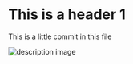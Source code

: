 # This is a header 1

This is a little commit in this file

![description image](https://octodex.github.com/images/yaktocat.png)
